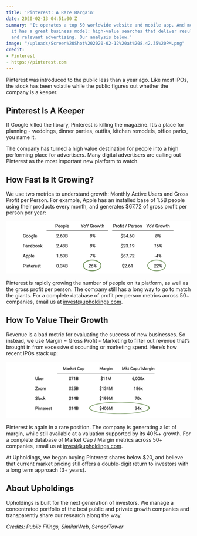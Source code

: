 ```yaml
---
title: 'Pinterest: A Rare Bargain'
date: 2020-02-13 04:51:00 Z
summary: 'It operates a top 50 worldwide website and mobile app. And more importantly,
  it has a great business model: high-value searches that deliver results with rich
  and relevant advertising. Our analysis below.'
image: "/uploads/Screen%20Shot%202020-02-12%20at%208.42.35%20PM.png"
credit:
- Pinterest
- https://pinterest.com
---
```


Pinterest was introduced to the public less than a year ago. Like most IPOs, the stock has been volatile while the public figures out whether the company is a keeper.

## Pinterest Is A Keeper

If Google killed the library, Pinterest is killing the magazine. It’s a place for planning - weddings, dinner parties, outfits, kitchen remodels, office parks, you name it. 

The company has turned a high value destination for people into a high performing place for advertisers. Many digital advertisers are calling out Pinterest as the most important new platform to watch. 

## How Fast Is It Growing?

We use two metrics to understand growth: Monthly Active Users and Gross Profit per Person. For example, Apple has an installed base of 1.5B people using their products every month, and generates $67.72 of gross profit per person per year:

![first numbers-f3d636.png](/uploads/first%20numbers-f3d636.png)

Pinterest is rapidly growing the number of people on its platform, as well as the gross profit per person. The company still has a long way to go to match the giants. For a complete database of profit per person metrics across 50+ companies, email us at invest@upholdings.com.

## How To Value Their Growth

Revenue is a bad metric for evaluating the success of new businesses. So instead, we use Margin = Gross Profit - Marketing to filter out revenue that’s brought in from excessive discounting or marketing spend. Here’s how recent IPOs stack up:

![second numbers.png](/uploads/second%20numbers.png)

Pinterest is again in a rare position. The company is generating a lot of margin, while still available at a valuation supported by its 40%+ growth. For a complete database of Market Cap / Margin metrics across 50+ companies, email us at invest@upholdings.com.

At Upholdings, we began buying Pinterest shares below $20, and believe that current market pricing still offers a double-digit return to investors with a long term approach (3+ years).

## About Upholdings

Upholdings is built for the next generation of investors. We manage a concentrated portfolio of the best public and private growth companies and transparently share our research along the way.

*Credits: Pubilc Filings, SimilarWeb, SensorTower*